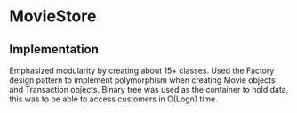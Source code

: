 # MovieStore

## Implementation
Emphasized modularity by creating about 15+ classes. Used the Factory design pattern to implement polymorphism when creating Movie objects and Transaction objects. Binary tree was used as the container to hold data, this was to be able to access customers in O(Logn) time.
